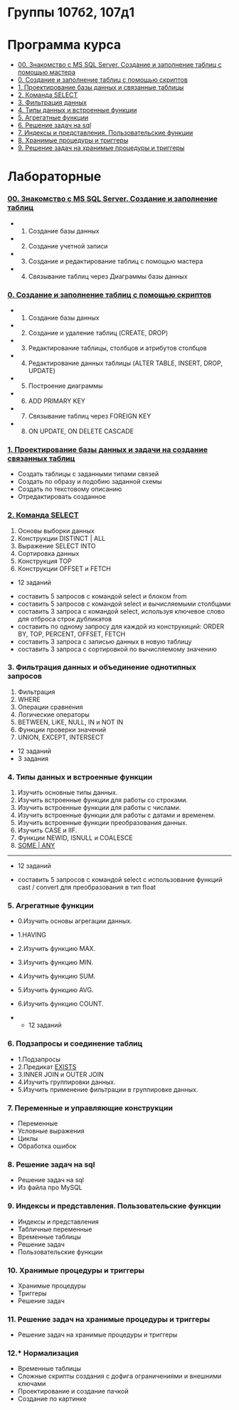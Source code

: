 # Группы 107б2, 107д1

# Программа курса
* [00. Знакомство с MS SQL Server. Создание и заполнение таблиц с помощью мастера](src/Lab00.md)
* [0. Создание и заполнение таблиц с помощью скриптов](src/Lab0.md)
* [1. Проектирование базы данных и связанные таблицы](src/Lab1_design.md)
* [2. Команда SELECT](src/Lab2.md)
* [3. Фильтрация данных]()
* [4. Типы данных и встроенные функции]()
* [5. Агрегатные функции]()
* [6. Решение задач на sql]()
* [7. Индексы и представления. Пользовательские функции]()
* [8. Хранимые процедуры и триггеры]()
* [9. Решение задач на хранимые процедуры и триггеры]()

# Лабораторные

### [00. Знакомство с MS SQL Server. Создание и заполнение таблиц](src/Lab00.md)

* 1. Создание базы данных
* 2. Создание учетной записи
* 3. Создание и редактирование таблиц с помощью мастера
* 4. Связывание таблиц через Диаграммы базы данных

### [0. Создание и заполнение таблиц с помощью скриптов](src/Lab0.md)

* 1. Создание базы данных
* 2. Создание и удаление таблиц (CREATE, DROP)
* 3. Редактирование таблицы, столбцов и атрибутов столбцов
* 4. Редактирование данных таблицы (ALTER TABLE, INSERT, DROP, UPDATE)
* 5. Построение диаграммы
* 6. ADD PRIMARY KEY
* 7. Связывание таблиц через FOREIGN KEY
* 8. ON UPDATE, ON DELETE CASCADE


### [1. Проектирование базы данных и задачи на создание связанных таблиц](src/Lab1_design.md)

* Создать таблицы с заданными типами связей
* Создать по образу и подобию заданной схемы
* Создать по текстовому описанию
* Отредактировать созданное


### [2. Команда SELECT](src/Lab2.md)

1. Основы выборки данных
2. Конструкции DISTINCT | ALL
3. Выражение SELECT INTO
4. Сортировка данных
5. Конструкция TOP
6. Конструкции OFFSET и FETCH

+ 12 заданий

* составить 5 запросов с командой select и блоком from
* составить 5 запросов с командой select и вычисляемыми столбцами
* составить 3 запроса с командой select, используя ключевое слово для отброса строк дубликатов
* составить по одному запросу для каждой из конструкиций: ORDER BY, TOP, PERCENT, OFFSET, FETCH
* составить 3 запроса с записью данных в новую таблицу
* составить 3 запроса с сортировкой по вычисляемому значению


### 3. Фильтрация данных и объединение однотипных запросов

1. Фильтрация
2. WHERE
3. Операции сравнения
4. Логические операторы
5. BETWEEN, LiKE, NULL, IN и NOT IN
6. Функции проверки значений
7. UNION, EXCEPT, INTERSECT

+ 12 заданий
+ 3 задания 


### 4. Типы данных и встроенные функции

1. Изучить основные типы данных.
2. Изучить встроенные функции для работы со строками.
3. Изучить встроенные функции для работы с числами.
4. Изучить встроенные функции для работы с датами и временем.
5. Изучить встроенные функции преобразования данных.
6. Изучить CASE и IIF.
7. Функции NEWID, ISNULL и COALESCE
8. [SOME | ANY](https://learn.microsoft.com/ru-ru/sql/t-sql/language-elements/some-any-transact-sql?view=sql-server-ver16)

---

+ 12 заданий

* составить 5 запросов с командой select с использование функций cast / convert для преобразования в тип float


### 5. Агрегатные функции

* 0.Изучить основы агрегации данных.
* 1.HAVING
* 2.Изучить функцию MAX.
* 3.Изучить функцию MIN.
* 4.Изучить функцию SUM.
* 5.Изучить функцию AVG.
* 6.Изучить функцию COUNT.

* + 12 заданий


### 6. Подзапросы и соединение таблиц

* 1.Подзапросы
* 2.Предикат [EXISTS](https://learn.microsoft.com/ru-ru/sql/t-sql/language-elements/exists-transact-sql?view=sql-server-ver16)
* 3.INNER JOIN и OUTER JOIN
* 4.Изучить группировки данных.
* 5.Изучить применение фильтрации в группировке данных.

  
### 7. Переменные и управляющие конструкции

* Переменные
* Условные выражения
* Циклы
* Обработка ошибок

  
### 8. Решение задач на sql

* Решение задач на sql
* Из файла про MySQL


### 9. Индексы и представления. Пользовательские функции

* Индексы и представления
* Табличные переменные
* Временные таблицы
* Решение задач
* Пользовательские функции


### 10. Хранимые процедуры и триггеры

* Хранимые процедуры
* Триггеры
* Решение задач


### 11. Решение задач на хранимые процедуры и триггеры

* Решение задач на хранимые процедуры и триггеры


### 12.* Нормализация

* Временные таблицы
* Сложные скрипты создания с дофига ограничениями и внешними ключами
* Проектирование и создание пачкой
* Создание по картинке
